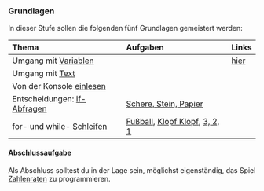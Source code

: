 ### Grundlagen

In dieser Stufe sollen die folgenden fünf Grundlagen gemeistert werden:

| Thema 		            			| Aufgaben       										 | Links 			|	
| :----		    	        			| :-------       										 | :---- 			|
| Umgang mit [Variablen][vars]		  	| 						        						 | [hier][link_var]	|
| Umgang mit [Text][text]				| 														 | 		 			|
| Von der Konsole [einlesen][einlesen]	| 														 | 		 			|
| Entscheidungen: [if-Abfragen][if]		| [Schere, Stein, Papier][ssp]      					 | 		 			|
| for- und while- [Schleifen][while]	| [Fußball][fball], [Klopf Klopf][klopf], [3, 2, 1][321] | 		 			|


#### Abschlussaufgabe

Als Abschluss solltest du in der Lage sein, möglichst eigenständig, das Spiel [Zahlenraten][raten] zu programmieren.


[vars]: https://github.com/coderdojoka/Materialien/raw/master/Python/Grundlagen/Tutorials/Variablen/Variablen.pdf
[text]: https://github.com/coderdojoka/Materialien/raw/master/Python/Grundlagen/Tutorials/Text/Text.pdf
[einlesen]: https://github.com/coderdojoka/Materialien/raw/master/Python/Grundlagen/Tutorials/Eingabe/Eingabe.pdf
[if]: https://github.com/coderdojoka/Materialien/raw/master/Python/Grundlagen/Tutorials/if_Abfragen/if_text.pdf
[while]: https://github.com/coderdojoka/Materialien/raw/master/Python/Grundlagen/Tutorials/while/while.pdf

[zauberstab]: https://github.com/coderdojoka/Materialien/raw/master/Python/Grundlagen/Aufgaben/zauberstab.pdf
[klopf]: https://github.com/coderdojoka/Materialien/raw/master/Python/Grundlagen/Aufgaben/klopfklopf.pdf
[fball]: https://github.com/coderdojoka/Materialien/raw/master/Python/Grundlagen/Aufgaben/Fussball.pdf
[ssp]: https://github.com/coderdojoka/Materialien/raw/master/Python/Grundlagen/Aufgaben/SchereSteinPapier.pdf
[321]: https://github.com/coderdojoka/Materialien/raw/master/Python/Grundlagen/Aufgaben/321.pdf
[raten]: https://github.com/coderdojoka/Materialien/raw/master/Python/Grundlagen/Zahlenraten/zahlenraten.pdf

[link_var]: http://cscircles.cemc.uwaterloo.ca/dev/1-de/